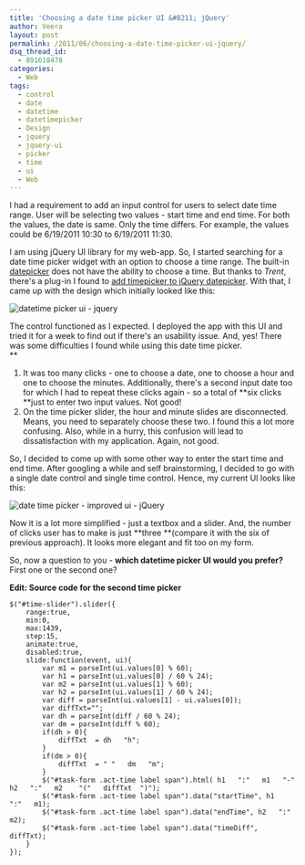 ```yaml
---
title: 'Choosing a date time picker UI &#8211; jQuery'
author: Veera
layout: post
permalink: /2011/06/choosing-a-date-time-picker-ui-jquery/
dsq_thread_id:
  - 891618478
categories:
  - Web
tags:
  - control
  - date
  - datetime
  - datetimepicker
  - Design
  - jquery
  - jquery-ui
  - picker
  - time
  - ui
  - Web
---
```


I had a requirement to add an input control for users to select date time range. User will be selecting two values - start time and end time. For both the values, the date is same. Only the time differs. For example, the values could be 6/19/2011 10:30 to 6/19/2011 11:30.

I am using jQuery UI library for my web-app. So, I started searching for a date time picker widget with an option to choose a time range. The built-in [datepicker][1] does not have the ability to choose a time. But thanks to *Trent*, there's a plug-in I found to [add timepicker to jQuery datepicker][2]. With that, I came up with the design which initially looked like this:

 [1]: http://jqueryui.com/demos/datepicker/ "Datepicker - jQuery"
 [2]: http://trentrichardson.com/examples/timepicker/ "Adding a Timepicker to jQuery UI Datepicker"

![datetime picker ui - jquery][3]

 [3]: http://veerasundar.com/img/2011/06/old-datetime-ui.png "old-datetime-ui"

The control functioned as I expected. I deployed the app with this UI and tried it for a week to find out if there's an usability issue. And, yes! There was some difficulties I found while using this date time picker.  
**

1.  It was too many clicks - one to choose a date, one to choose a hour and one to choose the minutes. Additionally, there's a second input date too for which I had to repeat these clicks again - so a total of **six clicks **just to enter two input values. Not good!
2.  On the time picker slider, the hour and minute slides are disconnected. Means, you need to separately choose these two. I found this a lot more confusing. Also, while in a hurry, this confusion will lead to dissatisfaction with my application. Again, not good.

So, I decided to come up with some other way to enter the start time and end time. After googling a while and self brainstorming, I decided to go with a single date control and single time control. Hence, my current UI looks like this:

![date time picker - improved ui - jQuery][4]

 [4]: http://veerasundar.com/img/2011/06/new-datetime-ui.png "new-datetime-ui"

Now it is a lot more simplified - just a textbox and a slider. And, the number of clicks user has to make is just **three **(compare it with the six of previous approach). It looks more elegant and fit too on my form.

So, now a question to you - **which datetime picker UI would you prefer?** First one or the second one?

**Edit: Source code for the second time picker**

    $("#time-slider").slider({
    	range:true,
    	min:0,
    	max:1439,
    	step:15,
    	animate:true,
    	disabled:true,
    	slide:function(event, ui){
    		var m1 = parseInt(ui.values[0] % 60);
    		var h1 = parseInt(ui.values[0] / 60 % 24);
    		var m2 = parseInt(ui.values[1] % 60);
    		var h2 = parseInt(ui.values[1] / 60 % 24);
    		var diff = parseInt(ui.values[1] - ui.values[0]);
    		var diffTxt="";
    		var dh = parseInt(diff / 60 % 24);
    		var dm = parseInt(diff % 60);
    		if(dh > 0){
    			diffTxt  = dh   "h";
    		}
    		if(dm > 0){
    			diffTxt  = " "   dm   "m";
    		}
    		$("#task-form .act-time label span").html( h1   ":"   m1   "-"   h2   ":"   m2    "("   diffTxt  ")");
    		$("#task-form .act-time label span").data("startTime", h1   ":"   m1);
    		$("#task-form .act-time label span").data("endTime", h2   ":"   m2);
    		$("#task-form .act-time label span").data("timeDiff", diffTxt);
    	}
    });